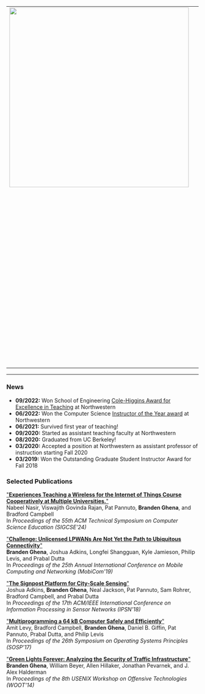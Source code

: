 <table border="0" cellspacing="0" cellpadding="0">
    <tr>
        <td valign="top" align="left">
            <img src="images/branden_crossed.jpg" height="470">
        </td>
        <td width="25">&nbsp;&nbsp;&nbsp;&nbsp;</td>
        <td valign="top" align="left">

<h2>Branden Ghena</h2>

(BRAN-duhn JEE-nuh, he/him)
<p style="font-size:16px">branden@northwestern.edu</p>
<p style="font-size:16px"><a href="https://www.mccormick.northwestern.edu/contact/tech-room-finder-map.php?id=L368&room-floor=3&room-id=1454&room-ingress=L364">L368 Tech Hall</a>
<br>Evanston, IL 60208
</p>
<br>

<p style="font-size:16px">
I am an Assistant Professor of Instruction at Northwestern University in the
Computer Science Department.
</p>
<p style="font-size:16px">
I was previously a:
<ul>
<li style="font-size:16px">PhD student at the University of California, Berkeley in EECS</li>
<li style="font-size:16px">PhD student at the University of Michigan in CSE</li>
<li style="font-size:16px">Undergraduate at Michigan Technological University in ECE</li>
</ul>
</p>
<br>

<p style="font-size:16px">
Winter 2024 I am teaching:
<ul>
<li style="font-size:16px"><a href="https://brghena.github.io/courses/cs343/"><b>CS343:</b> Operating Systems</a></li>
<li style="font-size:16px"><a href="https://brghena.github.io/courses/ce346/"><b>CE346:</b> Microcontroller System Design</a></li>
</ul>
</p>
<br>

<p style="font-size:16px">
Selected Projects:
<tt>
<a href="/projects.html#tock">[Tock]</a>
<a href="/projects.html#low-power-wide-area-networking">[LPWAN]</a>
<a href="/projects.html#ble-networking">[BLE]</a>
<a href="/projects.html#signpost">[Signpost]</a>
</tt>
</p>

        </td>
    </tr>
</table>

---

### News
 * <b>09/2022:</b> Won School of Engineering [Cole-Higgins Award for Excellence in Teaching](https://www.mccormick.northwestern.edu/news/articles/2022/09/northwestern-engineering-names-winners-of-2022-cole-higgins-awards/) at Northwestern
 * <b>06/2022:</b> Won the Computer Science [Instructor of the Year award](https://www.mccormick.northwestern.edu/computer-science/news-events/news/articles/2022/2022-cs-annual-award-winners.html) at Northwestern
 * <b>06/2021:</b> Survived first year of teaching!
 * <b>09/2020:</b> Started as assistant teaching faculty at Northwestern
 * <b>08/2020:</b> Graduated from UC Berkeley!
 * <b>03/2020:</b> Accepted a position at Northwestern as assistant professor of instruction starting Fall 2020
 * <b>03/2019:</b> Won the Outstanding Graduate Student Instructor Award for Fall 2018
<!-- * <b>04/2018:</b> Signpost wins best demo runner up at IPSN 2018 -->
<!-- * <b>11/2017:</b> Ran a tutorial session on Tock at [SenSys 2017](https://www.tockos.org/events/sensys2017) -->
<!-- * <b>09/2017:</b> Moved to the University of California, Berkeley to continue my PhD studies -->
<!-- * <b>08/2017:</b> Ran a tutorial session on Tock at [Rustconf 2017](https://www.tockos.org/events/rustconf2017) -->
<!-- * <b>03/2017:</b> Hosted a tutorial session on [using Signpost](https://github.com/lab11/signpost-software/blob/master/docs/TutorialSession.md) -->
<!-- * <b>08/2016:</b> Check out our website on the [Tock OS project](http://www.tockos.org/) -->
<!-- * <b>10/2015:</b> Featured in a Michigan graduate student profile [video](https://www.youtube.com/watch?v=sbth2saT0xk) -->
<!-- * <b>08/2015:</b> PowerBlade won [TI Innovation Challenge 2015](http://e2e.ti.com/group/universityprogram/w/contests/2117.winners-circle#2015_winners) -  Best Environmental Impact -->
<!-- * <b>05/2014:</b> Won an Outstanding GSI Award for Fall 2013 -->
<!-- * <b>04/2014:</b> Awarded an NSF GRFP Fellowship -->
<!-- * <b>09/2013:</b> Began my PhD studies at the University of Michigan -->

### Selected Publications

["**Experiences Teaching a Wireless for the Internet of Things Course Cooperatively at Multiple Universities.**"](teaching/wiot/nasir24experiences.pdf)  
Nabeel Nasir, Viswajith Govinda Rajan, Pat Pannuto, **Branden Ghena**, and Bradford Campbell  
In _Proceedings of the 55th ACM Technical Symposium on Computer Science Education (SIGCSE'24)_  

["**Challenge: Unlicensed LPWANs Are Not Yet the Path to Ubiquitous Connectivity**"](projects/lpwan/ghena19lpwans.pdf)  
**Branden Ghena**, Joshua Adkins, Longfei Shangguan, Kyle Jamieson, Philip Levis, and Prabal Dutta  
In _Proceedings of the 25th Annual International Conference on Mobile Computing and Networking (MobiCom'19)_  

["**The Signpost Platform for City-Scale Sensing**"](projects/signpost/adkins18signpost.pdf)  
Joshua Adkins, **Branden Ghena**, Neal Jackson, Pat Pannuto, Sam Rohrer, Bradford Campbell, and Prabal Dutta  
In _Proceedings of the 17th ACM/IEEE International Conference on Information Processing in Sensor Networks (IPSN’18)_  

["**Multiprogramming a 64 kB Computer Safely and Efficiently**"](projects/tock/levy17multiprogramming.pdf)  
Amit Levy, Bradford Campbell, **Branden Ghena**, Daniel B. Giffin, Pat Pannuto, Prabal Dutta, and Philip Levis  
In _Proceedings of the 26th Symposium on Operating Systems Principles (SOSP’17)_  

["**Green Lights Forever: Analyzing the Security of Traffic Infrastructure**"](projects/green_lights/ghena14green_lights.pdf)  
**Branden Ghena**, William Beyer, Allen Hillaker, Jonathan Pevarnek, and J. Alex Halderman  
In _Proceedings of the 8th USENIX Workshop on Offensive Technologies (WOOT'14)_  

